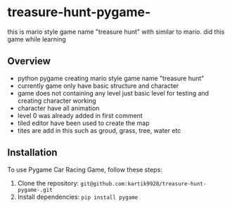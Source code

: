 # treasure-hunt-pygame-
this is mario style game name "treasure hunt" with similar to mario. did this game while learning

## Overview
- python pygame creating mario style game name "treasure hunt"
- currently game only have basic structure and character
- game does not containing any level just basic level for testing and creating character working
- character have all animation
- level 0 was already added in first comment
- tiled editor have been used to create the map
- tites are add in this such as groud, grass, tree, water etc

## Installation
To use Pygame Car Racing Game, follow these steps:
1. Clone the repository: `git@github.com:kartik9928/treasure-hunt-pygame-.git`
2. Install dependencies: `pip install pygame`